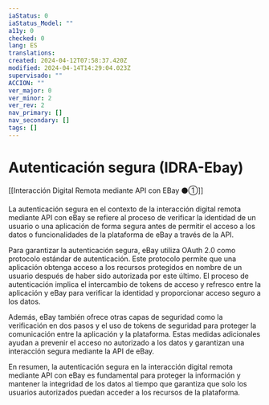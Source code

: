 ```yaml
---
iaStatus: 0
iaStatus_Model: ""
a11y: 0
checked: 0
lang: ES
translations: 
created: 2024-04-12T07:58:37.420Z
modified: 2024-04-14T14:29:04.023Z
supervisado: ""
ACCION: ""
ver_major: 0
ver_minor: 2
ver_rev: 2
nav_primary: []
nav_secondary: []
tags: []
---
```

# Autenticación segura (IDRA-Ebay)

[[Interacción Digital Remota mediante API con EBay ⚫①]]

La autenticación segura en el contexto de la interacción digital remota mediante API con eBay se refiere al proceso de verificar la identidad de un usuario o una aplicación de forma segura antes de permitir el acceso a los datos o funcionalidades de la plataforma de eBay a través de la API.

Para garantizar la autenticación segura, eBay utiliza OAuth 2.0 como protocolo estándar de autenticación. Este protocolo permite que una aplicación obtenga acceso a los recursos protegidos en nombre de un usuario después de haber sido autorizada por este último. El proceso de autenticación implica el intercambio de tokens de acceso y refresco entre la aplicación y eBay para verificar la identidad y proporcionar acceso seguro a los datos.

Además, eBay también ofrece otras capas de seguridad como la verificación en dos pasos y el uso de tokens de seguridad para proteger la comunicación entre la aplicación y la plataforma. Estas medidas adicionales ayudan a prevenir el acceso no autorizado a los datos y garantizan una interacción segura mediante la API de eBay.

En resumen, la autenticación segura en la interacción digital remota mediante API con eBay es fundamental para proteger la información y mantener la integridad de los datos al tiempo que garantiza que solo los usuarios autorizados puedan acceder a los recursos de la plataforma.
